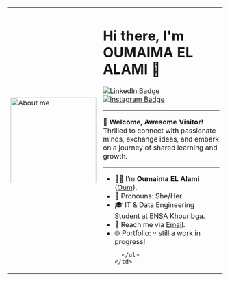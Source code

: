 <table>
  <tr>
    <td>
      <img src="https://github.com/user-attachments/assets/a08c528a-13d3-4729-a75a-0bd0fae42682" alt="About me" width="200" />
    </td>
    <td>
      <h1>Hi there, I'm OUMAIMA EL ALAMI 👋</h1>
      <p>
        <a href="https://www.linkedin.com/in/oumaima-el-alami-906276246">
          <img src="https://img.shields.io/badge/LinkedIn-0A66C2?style=flat-square&logo=linkedin&logoColor=white" alt="LinkedIn Badge">
        </a>
        <a href="https://www.instagram.com/_.el_alami/">
          <img src="https://img.shields.io/badge/Instagram-E4405F?style=flat-square&logo=instagram&logoColor=white" alt="Instagram Badge">
        </a>
      </p>
      <hr />
      <p>
        <strong>🌟 Welcome, Awesome Visitor!</strong><br />
        Thrilled to connect with passionate minds, exchange ideas, and embark on a journey of shared learning and growth.
      </p>
      <hr />
      <ul>
        <li>👩‍💻 I’m <strong>Oumaima EL Alami</strong> (<a href="https://github.com/oumi-beep/">Oum</a>).</li>
        <li>💖 Pronouns: She/Her.</li>
        <li>🎓 IT & Data Engineering Student at ENSA Khouribga.</li>
        <li>📧 Reach me via <a href="mailto:elalami20202021@gmail.com">Email</a>.</li>
        <li>🌐 Portfolio: ·· still a work in progress!</li>
       
        
      </ul>
    </td>
  </tr>
</table>
